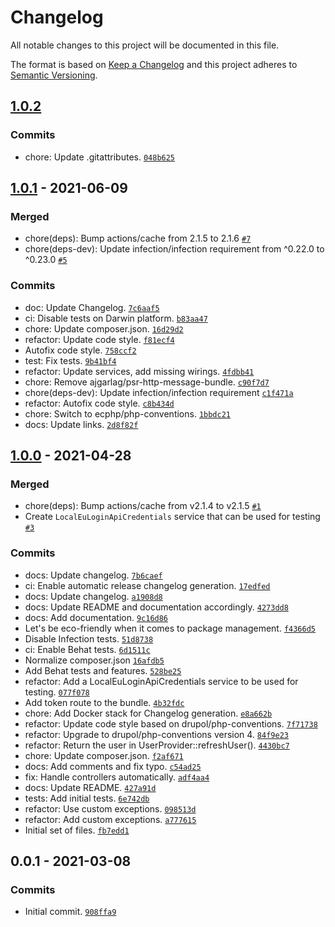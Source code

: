 # Changelog

All notable changes to this project will be documented in this file.

The format is based on [Keep a Changelog](https://keepachangelog.com/en/1.0.0/)
and this project adheres to [Semantic Versioning](https://semver.org/spec/v2.0.0.html).

## [1.0.2](https://github.com/ecphp/eu-login-api-authentication-bundle/compare/1.0.1...1.0.2)

### Commits

- chore: Update .gitattributes. [`048b625`](https://github.com/ecphp/eu-login-api-authentication-bundle/commit/048b6250b8375db42facff411bdf334b25f9c4f6)

## [1.0.1](https://github.com/ecphp/eu-login-api-authentication-bundle/compare/1.0.0...1.0.1) - 2021-06-09

### Merged

- chore(deps): Bump actions/cache from 2.1.5 to 2.1.6 [`#7`](https://github.com/ecphp/eu-login-api-authentication-bundle/pull/7)
- chore(deps-dev): Update infection/infection requirement from ^0.22.0 to ^0.23.0 [`#5`](https://github.com/ecphp/eu-login-api-authentication-bundle/pull/5)

### Commits

- doc: Update Changelog. [`7c6aaf5`](https://github.com/ecphp/eu-login-api-authentication-bundle/commit/7c6aaf5e81f839692b0f153fdf595fe1a653580a)
- ci: Disable tests on Darwin platform. [`b83aa47`](https://github.com/ecphp/eu-login-api-authentication-bundle/commit/b83aa477bebe7e4293246e19c8a3dca54af092a4)
- chore: Update composer.json. [`16d29d2`](https://github.com/ecphp/eu-login-api-authentication-bundle/commit/16d29d2db65568c5a9e3ed8c9d3c3f23f79dcf8a)
- refactor: Update code style. [`f81ecf4`](https://github.com/ecphp/eu-login-api-authentication-bundle/commit/f81ecf4a6e4368064d7df5d81ad685a42184197b)
- Autofix code style. [`758ccf2`](https://github.com/ecphp/eu-login-api-authentication-bundle/commit/758ccf2eaa6d34896ac8587afa9aa5bca1b9679a)
- test: Fix tests. [`9b41bf4`](https://github.com/ecphp/eu-login-api-authentication-bundle/commit/9b41bf48aa3909b5c51e45e3b32101de93085ab7)
- refactor: Update services, add missing wirings. [`4fdbb41`](https://github.com/ecphp/eu-login-api-authentication-bundle/commit/4fdbb415ad1e67cffbcff66a785482f576d99f6b)
- chore: Remove ajgarlag/psr-http-message-bundle. [`c90f7d7`](https://github.com/ecphp/eu-login-api-authentication-bundle/commit/c90f7d75db5370599847d262d220894ec575e62e)
- chore(deps-dev): Update infection/infection requirement [`c1f471a`](https://github.com/ecphp/eu-login-api-authentication-bundle/commit/c1f471af3c6e92efd934287916fbf3a6aae9cae5)
- refactor: Autofix code style. [`c8b434d`](https://github.com/ecphp/eu-login-api-authentication-bundle/commit/c8b434dcdcde6756df5b0b73218e77d322e8f954)
- chore: Switch to ecphp/php-conventions. [`1bbdc21`](https://github.com/ecphp/eu-login-api-authentication-bundle/commit/1bbdc216affa8177bd86ee40e06a72f7b89abd2e)
- docs: Update links. [`2d8f82f`](https://github.com/ecphp/eu-login-api-authentication-bundle/commit/2d8f82f2740c8afd60352544df9e94ec31d5c172)

## [1.0.0](https://github.com/ecphp/eu-login-api-authentication-bundle/compare/0.0.1...1.0.0) - 2021-04-28

### Merged

- chore(deps): Bump actions/cache from v2.1.4 to v2.1.5 [`#1`](https://github.com/ecphp/eu-login-api-authentication-bundle/pull/1)
- Create `LocalEuLoginApiCredentials` service that can be used for testing [`#3`](https://github.com/ecphp/eu-login-api-authentication-bundle/pull/3)

### Commits

- docs: Update changelog. [`7b6caef`](https://github.com/ecphp/eu-login-api-authentication-bundle/commit/7b6caefa14dbe7085de5714fb1465647d782d70c)
- ci: Enable automatic release changelog generation. [`17edfed`](https://github.com/ecphp/eu-login-api-authentication-bundle/commit/17edfedc7e47e47ba95e7d2da52933d2fb4cc092)
- docs: Update changelog. [`a1908d8`](https://github.com/ecphp/eu-login-api-authentication-bundle/commit/a1908d8bdfadb113921300c28a58524ffb27328e)
- docs: Update README and documentation accordingly. [`4273dd8`](https://github.com/ecphp/eu-login-api-authentication-bundle/commit/4273dd8f1c2dcf8efcde0ca77f0826d6a8f9e862)
- docs: Add documentation. [`9c16d86`](https://github.com/ecphp/eu-login-api-authentication-bundle/commit/9c16d8654a33ea80909b9c09da4c8abce50990a5)
- Let's be eco-friendly when it comes to package management. [`f4366d5`](https://github.com/ecphp/eu-login-api-authentication-bundle/commit/f4366d55ab6a9f1311d129ba324cfb7e5fb1710c)
- Disable Infection tests. [`51d8738`](https://github.com/ecphp/eu-login-api-authentication-bundle/commit/51d873877e2f508dd6770059086a2370be017b89)
- ci: Enable Behat tests. [`6d1511c`](https://github.com/ecphp/eu-login-api-authentication-bundle/commit/6d1511c5fee4d6e3aef246a6c12d37acd53bc86d)
- Normalize composer.json [`16afdb5`](https://github.com/ecphp/eu-login-api-authentication-bundle/commit/16afdb525e967e3c094d7d43068cbb78a777ebbb)
- Add Behat tests and features. [`528be25`](https://github.com/ecphp/eu-login-api-authentication-bundle/commit/528be25bc1f7ededba6db20f3546c9740b8f65af)
- refactor: Add a LocalEuLoginApiCredentials service to be used for testing. [`077f078`](https://github.com/ecphp/eu-login-api-authentication-bundle/commit/077f0787b0f46b5ddab81a5fc1a2fef490118d54)
- Add token route to the bundle. [`4b32fdc`](https://github.com/ecphp/eu-login-api-authentication-bundle/commit/4b32fdc840bf93886be604a46ff34d6a13aca9c5)
- chore: Add Docker stack for Changelog generation. [`e8a662b`](https://github.com/ecphp/eu-login-api-authentication-bundle/commit/e8a662b922c51a4457bb4c687b10211f81c74f3e)
- refactor: Update code style based on drupol/php-conventions. [`7f71738`](https://github.com/ecphp/eu-login-api-authentication-bundle/commit/7f71738065dba8be393b2eab2c420e028d4c3c01)
- refactor: Upgrade to drupol/php-conventions version 4. [`84f9e23`](https://github.com/ecphp/eu-login-api-authentication-bundle/commit/84f9e23ad76002493be6c1a258cf3bbeb02455e0)
- refactor: Return the user in UserProvider::refreshUser(). [`4430bc7`](https://github.com/ecphp/eu-login-api-authentication-bundle/commit/4430bc743d1f0e60cc2a263b91e4bcb9477dff27)
- chore: Update composer.json. [`f2af671`](https://github.com/ecphp/eu-login-api-authentication-bundle/commit/f2af671a31544c5be38ad215947aa5fd681de32d)
- docs: Add comments and fix typo. [`c54ad25`](https://github.com/ecphp/eu-login-api-authentication-bundle/commit/c54ad252b9489765ed3d40ee9640b14b93e296a4)
- fix: Handle controllers automatically. [`adf4aa4`](https://github.com/ecphp/eu-login-api-authentication-bundle/commit/adf4aa439f23adf8944ce2f9f4fb82839bf5db27)
- docs: Update README. [`427a91d`](https://github.com/ecphp/eu-login-api-authentication-bundle/commit/427a91db5f09e1c83e08eeb0a39f8ab47f5ea5a7)
- tests: Add initial tests. [`6e742db`](https://github.com/ecphp/eu-login-api-authentication-bundle/commit/6e742db1f9bc0ee86d242e727cb387e7c6c64e60)
- refactor: Use custom exceptions. [`098513d`](https://github.com/ecphp/eu-login-api-authentication-bundle/commit/098513d0f5756b984db470dd042d3a7a63f0a351)
- refactor: Add custom exceptions. [`a777615`](https://github.com/ecphp/eu-login-api-authentication-bundle/commit/a777615761a14c30dcefddfd28aa8a2de69e5b79)
- Initial set of files. [`fb7edd1`](https://github.com/ecphp/eu-login-api-authentication-bundle/commit/fb7edd19666a07e91dd3b211c12f41c8cac42cf8)

## 0.0.1 - 2021-03-08

### Commits

- Initial commit. [`908ffa9`](https://github.com/ecphp/eu-login-api-authentication-bundle/commit/908ffa9a9e8cc59bb43cd3fb327c849229647599)
